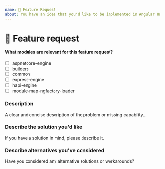 ```yaml
---
name: 🚀 Feature Request
about: You have an idea that you'd like to be implemented in Angular Universal
---
```



# 🚀 Feature request


#### What modules are relevant for this feature request?
<!-- ✍️edit: -->
- [ ] aspnetcore-engine
- [ ] builders
- [ ] common
- [ ] express-engine
- [ ] hapi-engine
- [ ] module-map-ngfactory-loader

### Description
<!-- ✍️--> A clear and concise description of the problem or missing capability...


### Describe the solution you'd like
<!-- ✍️--> If you have a solution in mind, please describe it.


### Describe alternatives you've considered
<!-- ✍️--> Have you considered any alternative solutions or workarounds?
